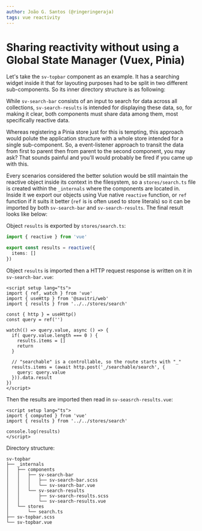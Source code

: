 ```yaml
---
author: João G. Santos (@ringeringeraja)
tags: vue reactivity
---
```


# Sharing reactivity without using a Global State Manager (Vuex, Pinia)

Let's take the `sv-topbar` component as an example. It has a searching widget inside it that for layouting purposes had to be split in two different sub-components. So its inner directory structure is as following:

While `sv-search-bar` consists of an input to search for data across all collections, `sv-search-results` is intended for displaying these data, so, for making it clear, both components must share data among them, most specifically reactive data.

Whereas registering a Pinia store just for this is tempting, this approach would polute the application structure with a whole store intended for a single sub-component. So, a event-listener approach to transit the data from first to parent then from parent to the second component, you may ask? That sounds painful and you'll would probably be fired if you came up with this.

Every scenarios considered the better solution would be still maintain the reactive object inside its context in the filesystem, so a `stores/search.ts` file is created within the `_internals` where the components are located in. Inside it we export our objects using Vue native `reactive` function, or `ref` function if it suits it better (`ref` is is often used to store literals) so it can be imported by both `sv-search-bar` and `sv-search-results`. The final result looks like below:

Object `results` is exported by `stores/search.ts`:
```typescript
import { reactive } from 'vue'

export const results = reactive({
  items: []
})
```

Object `results` is imported then a HTTP request response is written on it in `sv-search-bar.vue`:
```vue
<script setup lang="ts">
import { ref, watch } from 'vue'
import { useHttp } from '@savitri/web'
import { results } from '../../stores/search'

const { http } = useHttp()
const query = ref('')

watch(() => query.value, async () => {
  if( query.value.length === 0 ) {
    results.items = []
    return
  }

  // "searchable" is a controllable, so the route starts with "_"
  results.items = (await http.post('_/searchable/search', {
    query: query.value
  })).data.result
})
</script>
```

Then the results are imported then read in `sv-seasrch-results.vue`:
```vue
<script setup lang="ts">
import { computed } from 'vue'
import { results } from '../../stores/search'

console.log(results)
</script>
```

Directory structure:
```
sv-topbar
├── _internals
│   ├── components
│   │   ├── sv-search-bar
│   │   │   ├── sv-search-bar.scss
│   │   │   └── sv-search-bar.vue
│   │   └── sv-search-results
│   │       ├── sv-search-results.scss
│   │       └── sv-search-results.vue
│   └── stores
│       └── search.ts
├── sv-topbar.scss
└── sv-topbar.vue

```
